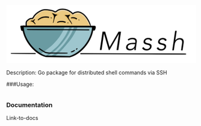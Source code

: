 ![logo](./doc/logo.jpeg)

Description: Go package for distributed shell commands via SSH

###Usage:

```

```

### Documentation

Link-to-docs




